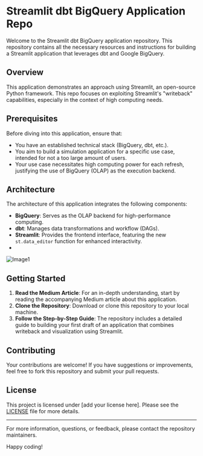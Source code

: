 # Streamlit dbt BigQuery Application Repo

Welcome to the Streamlit dbt BigQuery application repository. This repository contains all the necessary resources and instructions for building a Streamlit application that leverages dbt and Google BigQuery.

## Overview

This application demonstrates an approach using Streamlit, an open-source Python framework. This repo focuses on exploiting Streamlit's "writeback" capabilities, especially in the context of high computing needs.

## Prerequisites

Before diving into this application, ensure that:

- You have an established technical stack (BigQuery, dbt, etc.).
- You aim to build a simulation application for a specific use case, intended for not a too large amount of users.
- Your use case necessitates high computing power for each refresh, justifying the use of BigQuery (OLAP) as the execution backend.

## Architecture

The architecture of this application integrates the following components:

- **BigQuery**: Serves as the OLAP backend for high-performance computing.
- **dbt**: Manages data transformations and workflow (DAGs).
- **Streamlit**: Provides the frontend interface, featuring the new `st.data_editor` function for enhanced interactivity.
- 
![Image1](https://github.com/gabriellongou/streamlit-dbt-writeback/assets/100798152/1ebd5877-b329-4196-9eda-3914e25759ed)

## Getting Started

1. **Read the Medium Article**: For an in-depth understanding, start by reading the accompanying Medium article about this application.
2. **Clone the Repository**: Download or clone this repository to your local machine.
3. **Follow the Step-by-Step Guide**: The repository includes a detailed guide to building your first draft of an application that combines writeback and visualization using Streamlit.

## Contributing

Your contributions are welcome! If you have suggestions or improvements, feel free to fork this repository and submit your pull requests.

## License

This project is licensed under [add your license here]. Please see the [LICENSE](LICENSE.md) file for more details.

---

For more information, questions, or feedback, please contact the repository maintainers.

Happy coding!
